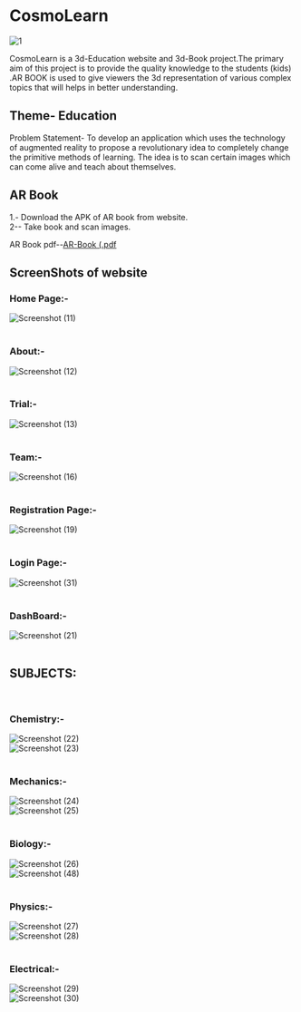 # CosmoLearn
![1](https://user-images.githubusercontent.com/42642799/68140912-9bee5600-ff52-11e9-8f49-287db4757cce.png)

CosmoLearn is a 3d-Education website and 3d-Book project.The primary aim of this project is to provide the quality knowledge to the students (kids)  .AR BOOK is used to give viewers the 3d representation of various complex topics that will helps in better understanding.

## Theme- Education
Problem Statement- To develop an application which uses the technology of augmented reality to propose a revolutionary idea to completely change the primitive methods of learning. The idea is to scan certain images which can come alive and teach about themselves.

## AR Book<br>
1.- Download the APK of AR book from website.<br>
2-- Take book and scan images.<br>

AR Book pdf--[AR-Book (.pdf](https://github.com/prakhar3g/CosmoLearn/files/3805166/AR-Book.pdf)

## ScreenShots of website
### Home Page:-
![Screenshot (11)](https://user-images.githubusercontent.com/42642799/68141639-ea502480-ff53-11e9-8ab0-11d0549399fc.png)
<br>
<br>
### About:-
![Screenshot (12)](https://user-images.githubusercontent.com/42642799/68141701-05bb2f80-ff54-11e9-9efa-e02a97c65d30.png)
<br>
<br>
### Trial:-
![Screenshot (13)](https://user-images.githubusercontent.com/42642799/68141816-3f8c3600-ff54-11e9-9960-007041c49ff4.png)
<br>
<br>
### Team:-
![Screenshot (16)](https://user-images.githubusercontent.com/42642799/68224280-4da18b80-0014-11ea-8212-4d2d647d6a4b.png)
<br>
<br>
### Registration Page:-
![Screenshot (19)](https://user-images.githubusercontent.com/42642799/68224498-bf79d500-0014-11ea-8c16-692ac8a7a831.png)
<br>
<br>
### Login Page:-
![Screenshot (31)](https://user-images.githubusercontent.com/42642799/68233832-015f4700-0026-11ea-882b-ebcc45dd9cdc.png)
<br>
<br>
### DashBoard:-
![Screenshot (21)](https://user-images.githubusercontent.com/42642799/68224848-69f1f800-0015-11ea-81b9-1376421f75ad.png)
<br>
<br>
## SUBJECTS:
<br>

### Chemistry:-
![Screenshot (22)](https://user-images.githubusercontent.com/42642799/68225646-c0136b00-0016-11ea-8ed4-065b0425f2cf.png)
<br>
![Screenshot (23)](https://user-images.githubusercontent.com/42642799/68225083-db31ab00-0015-11ea-8e19-2cdb9186e766.png)
<br>
<br>
### Mechanics:-
![Screenshot (24)](https://user-images.githubusercontent.com/42642799/68225953-39ab5900-0017-11ea-844e-bc34d5be43eb.png)
<br>
![Screenshot (25)](https://user-images.githubusercontent.com/42642799/68226070-6bbcbb00-0017-11ea-9381-53353ece5a54.png)
<br>
<br>
### Biology:-
![Screenshot (26)](https://user-images.githubusercontent.com/42642799/68226376-f9000f80-0017-11ea-85e2-032a498d08e5.png)
<br>
![Screenshot (48)](https://user-images.githubusercontent.com/42642799/68234217-c1e52a80-0026-11ea-841b-86fdadc7c10a.png)
<br>
<br>
### Physics:-
![Screenshot (27)](https://user-images.githubusercontent.com/42642799/68226456-1b922880-0018-11ea-8980-96d845fc45b7.png)
<br>
![Screenshot (28)](https://user-images.githubusercontent.com/42642799/68226525-39f82400-0018-11ea-840a-f09891ef1401.png)
<br>
<br>
### Electrical:-
![Screenshot (29)](https://user-images.githubusercontent.com/42642799/68226942-eafebe80-0018-11ea-9648-39a4d125b9ed.png)
<br>
![Screenshot (30)](https://user-images.githubusercontent.com/42642799/68227099-27321f00-0019-11ea-8b26-f98c36979eff.png)






